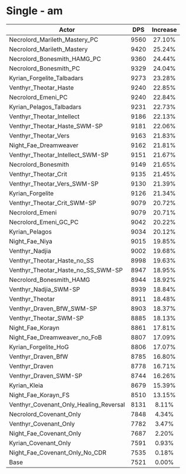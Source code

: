 # Single - am
| Actor | DPS | Increase |
|---|:---:|:---:|
|Necrolord_Marileth_Mastery_PC|9560|27.10%|
|Necrolord_Marileth_Mastery|9420|25.24%|
|Necrolord_Bonesmith_HAMG_PC|9360|24.44%|
|Necrolord_Bonesmith_PC|9329|24.04%|
|Kyrian_Forgelite_Talbadars|9273|23.28%|
|Venthyr_Theotar_Haste|9240|22.85%|
|Necrolord_Emeni_PC|9240|22.84%|
|Kyrian_Pelagos_Talbadars|9231|22.73%|
|Venthyr_Theotar_Intellect|9186|22.13%|
|Venthyr_Theotar_Haste_SWM-SP|9181|22.06%|
|Venthyr_Theotar_Vers|9163|21.83%|
|Night_Fae_Dreamweaver|9162|21.81%|
|Venthyr_Theotar_Intellect_SWM-SP|9151|21.67%|
|Necrolord_Bonesmith|9149|21.65%|
|Venthyr_Theotar_Crit|9135|21.45%|
|Venthyr_Theotar_Vers_SWM-SP|9130|21.39%|
|Kyrian_Forgelite|9126|21.34%|
|Venthyr_Theotar_Crit_SWM-SP|9079|20.72%|
|Necrolord_Emeni|9079|20.71%|
|Necrolord_Emeni_GC_PC|9042|20.22%|
|Kyrian_Pelagos|9034|20.12%|
|Night_Fae_Niya|9015|19.85%|
|Venthyr_Nadjia|9002|19.68%|
|Venthyr_Theotar_Haste_no_SS|8998|19.63%|
|Venthyr_Theotar_Haste_no_SS_SWM-SP|8947|18.95%|
|Necrolord_Bonesmith_HAMG|8944|18.92%|
|Venthyr_Nadjia_SWM-SP|8939|18.84%|
|Venthyr_Theotar|8911|18.48%|
|Venthyr_Draven_BfW_SWM-SP|8903|18.37%|
|Venthyr_Theotar_SWM-SP|8885|18.13%|
|Night_Fae_Korayn|8861|17.81%|
|Night_Fae_Dreamweaver_no_FoB|8807|17.09%|
|Kyrian_Forgelite_HoG|8806|17.07%|
|Venthyr_Draven_BfW|8785|16.80%|
|Venthyr_Draven|8778|16.71%|
|Venthyr_Draven_SWM-SP|8744|16.26%|
|Kyrian_Kleia|8679|15.39%|
|Night_Fae_Korayn_FS|8510|13.15%|
|Venthyr_Covenant_Only_Healing_Reversal|8131|8.11%|
|Necrolord_Covenant_Only|7848|4.34%|
|Venthyr_Covenant_Only|7782|3.47%|
|Night_Fae_Covenant_Only|7687|2.20%|
|Kyrian_Covenant_Only|7591|0.93%|
|Night_Fae_Covenant_Only_No_CDR|7535|0.18%|
|Base|7521|0.00%|
